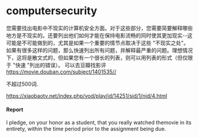 # computersecurity

您需要找出电影中不现实的计算机安全方面。对于这些部分，您需要简要解释哪些地方是不现实的。还要列出他们如何才能在保持电影流畅的同时使其更加现实--这可能是不可能做到的，尤其是如果一个重要的情节点取决于这些 "不现实之处"。如果有很多这样的问题，那么快速列出所有问题，并解释最严重的问题。理想情况下，这将是散文式的，但如果您有一个很长的列表，则可以用列表的形式（但仅限于 "快速 "列出的错误）。 可以去豆瓣找影评 https://movie.douban.com/subject/1401535//

不超过500词.

https://xiaobaotv.net/index.php/vod/play/id/14251/sid/1/nid/4.html



#### Report

I pledge, on your honor as a student, that you really watched themovie in its entirety, within the time period prior to the assignment being due.





